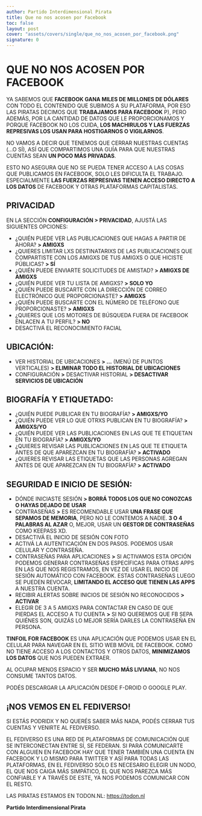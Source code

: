 ```yaml
---
author: Partido Interdimensional Pirata
title: Que no nos acosen por Facebook
toc: false
layout: post
cover: "assets/covers/single/que_no_nos_acosen_por_facebook.png"
signature: 0
---
```


# QUE NO NOS ACOSEN POR FACEBOOK

YA SABEMOS QUE **FACEBOOK GANA MILES DE MILLONES DE DÓLARES** CON TODO EL
CONTENIDO QUE SUBIMOS A SU PLATAFORMA, POR ESO LAS PIRATAS DECIMOS QUE
**TRABAJAMOS PARA FACEBOOK** P), PERO ADEMÁS, POR LA CANTIDAD DE DATOS QUE
LE PROPORCIONAMOS Y PORQUE FACEBOOK NO LOS CUIDA, **LOS MACHIRULOS Y LAS
FUERZAS REPRESIVAS LOS USAN PARA HOSTIGARNOS O VIGILARNOS**.

NO VAMOS A DECIR QUE TENEMOS QUE CERRAR NUESTRAS CUENTAS (...O SÍ), ASÍ
QUE COMPARTIMOS UNA GUÍA PARA QUE NUESTRAS CUENTAS SEAN **UN POCO MÁS
PRIVADAS**.

ESTO NO ASEGURA QUE NO SE PUEDA TENER ACCESO A LAS COSAS QUE PUBLICAMOS
EN FACEBOOK, SOLO LES DIFICULTA EL TRABAJO. ESPECIALMENTE **LAS FUERZAS
REPRESIVAS TIENEN ACCESO DIRECTO A LOS DATOS** DE FACEBOOK Y OTRAS
PLATAFORMAS CAPITALISTAS.

## PRIVACIDAD

EN LA SECCIÓN **CONFIGURACIÓN > PRIVACIDAD**, AJUSTÁ LAS SIGUIENTES OPCIONES:

* ¿QUIÉN PUEDE VER LAS PUBLICACIONES QUE HAGAS A PARTIR DE AHORA? **>
  AMIGXS**
* ¿QUIERES LIMITAR LXS DESTINATARIXS DE LAS PUBLICACIONES QUE
  COMPARTISTE CON LOS AMIGXS DE TUS AMIGXS O QUE HICISTE PÚBLICAS? **> SÍ**
* ¿QUIÉN PUEDE ENVIARTE SOLICITUDES DE AMISTAD? **> AMIGXS DE AMIGXS**
* ¿QUIÉN PUEDE VER TU LISTA DE AMIGXS? **> SOLO YO**
* ¿QUIÉN PUEDE BUSCARTE CON LA DIRECCIÓN DE CORREO ELECTRÓNICO QUE
  PROPORCIONASTE? **> AMIGXS**
* ¿QUIÉN PUEDE BUSCARTE CON EL NÚMERO DE TELÉFONO QUE PROPORCIONASTE? **>
  AMIGXS**
* ¿QUIERES QUE LOS MOTORES DE BÚSQUEDA FUERA DE FACEBOOK ENLACEN A TU
  PERFIL? **> NO**
* DESACTIVÁ EL RECONOCIMIENTO FACIAL


## UBICACIÓN:

* VER HISTORIAL DE UBICACIONES **> ...** (MENÚ DE PUNTOS VERTICALES) **>
  ELIMINAR TODO EL HISTORIAL DE UBICACIONES**
* CONFIGURACIÓN **>** DESACTIVAR HISTORIAL **> DESACTIVAR SERVICIOS DE
  UBICACIÓN**

## BIOGRAFÍA Y ETIQUETADO:

* ¿QUIÉN PUEDE PUBLICAR EN TU BIOGRAFÍA? **> AMIGXS/YO**
* ¿QUIÉN PUEDE VER LO QUE OTRXS PUBLICAN EN TU BIOGRAFÍA? **>
  AMIGXS/YO**
* ¿QUIÉN PUEDE VER LAS PUBLICACIONES EN LAS QUE TE ETIQUETAN EN TU
  BIOGRAFÍA? **> AMIGXS/YO**
* ¿QUIERES REVISAR LAS PUBLICACIONES EN LAS QUE TE ETIQUETA ANTES DE QUE
  APAREZCAN EN TU BIOGRAFÍA? **> ACTIVADO**
* ¿QUIERES REVISAR LAS ETIQUETAS QUE LAS PERSONAS AGREGAN ANTES DE QUE
  APAREZCAN EN TU BIOGRAFÍA? **> ACTIVADO**


## SEGURIDAD E INICIO DE SESIÓN:

* DÓNDE INICIASTE SESIÓN **> BORRÁ TODOS LOS QUE NO CONOZCAS O HAYAS
  DEJADO DE USAR**
* CONTRASEÑAS **>** ES RECOMENDABLE USAR **UNA FRASE QUE SEPAMOS DE
  MEMORIA**, PERO NO LE CONTEMOS A NADIE. **3 O 4 PALABRAS AL AZAR** O,
  MEJOR, USAR UN **GESTOR DE CONTRASEÑAS** COMO KEEPASS XD.
* DESACTIVÁ EL INICIO DE SESIÓN CON FOTO
* ACTIVÁ LA AUTENTICACIÓN EN DOS PASOS. PODEMOS USAR CELULAR Y
  CONTRASEÑA.
* CONTRASEÑAS PARA APLICACIONES **>** SI ACTIVAMOS ESTA OPCIÓN PODEMOS
  GENERAR CONTRASEÑAS ESPECÍFICAS PARA OTRAS APPS EN LAS QUE NOS
  REGISTRAMOS, EN VEZ DE USAR EL INICIO DE SESIÓN AUTOMÁTICO CON
  FACEBOOK. ESTAS CONTRASEÑAS LUEGO SE PUEDEN REVOCAR, **LIMITANDO EL
  ACCESO QUE TIENEN LAS APPS** A NUESTRA CUENTA.
* RECIBIR ALERTAS SOBRE INICIOS DE SESIÓN NO RECONOCIDOS **> ACTIVAR**
* ELEGIR DE 3 A 5 AMIGXS PARA CONTACTAR EN CASO DE QUE PIERDAS EL ACCESO
  A TU CUENTA **>** SI NO QUEREMOS QUE FB SEPA QUIÉNES SON, QUIZÁS LO
  MEJOR SERÍA DARLES LA CONTRASEÑA EN PERSONA.


**TINFOIL FOR FACEBOOK** ES UNA APLICACIÓN QUE PODEMOS USAR EN EL
CELULAR PARA NAVEGAR EN EL SITIO WEB MÓVIL DE FACEBOOK.  COMO NO TIENE
ACCESO A LOS CONTACTOS Y OTROS DATOS, **MINIMIZAMOS LOS DATOS** QUE NOS
PUEDEN EXTRAER.

AL OCUPAR MENOS ESPACIO Y SER **MUCHO MÁS LIVIANA**, NO NOS CONSUME
TANTOS DATOS.

PODÉS DESCARGAR LA APLICACIÓN DESDE F-DROID O GOOGLE PLAY.

## ¡NOS VEMOS EN EL FEDIVERSO!

SI ESTÁS PODRIDX Y NO QUERÉS SABER MÁS NADA, PODÉS CERRAR TUS
CUENTAS Y VENIRTE AL FEDIVERSO.

EL FEDIVERSO ES UNA RED DE PLATAFORMAS DE COMUNICACIÓN QUE SE
INTERCONECTAN ENTRE SÍ, SE FEDERAN. SI PARA COMUNICARTE CON ALGUIEN EN
FACEBOOK HAY QUE TENER TAMBIÉN UNA CUENTA EN FACEBOOK Y LO MISMO PARA
TWITTER Y ASÍ PARA TODAS LAS PLATAFORMAS, EN EL FEDIVERSO SÓLO ES
NECESARIO ELEGIR UN NODO, EL QUE NOS CAIGA MÁS SIMPÁTICO, EL QUE NOS
PAREZCA MÁS CONFIABLE Y A TRAVÉS DE ESTE, YA NOS PODEMOS COMUNICAR CON
EL RESTO.

LAS PIRATAS ESTAMOS EN TODON.NL: <https://todon.nl>

**Partido Interdimensional Pirata**
